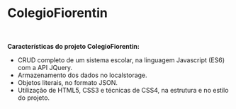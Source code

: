 <h1>ColegioFiorentin</h1>

<br>

<p><b>Características do projeto ColegioFiorentin:</b></p>

<ul>
<li>CRUD completo de um sistema escolar, na linguagem Javascript (ES6) com a API JQuery.</li>
<li>Armazenamento dos dados no localstorage.</li>
<li>Objetos literais, no formato JSON.</li>
<li>Utilização de HTML5, CSS3 e técnicas de CSS4, na estrutura e no estilo do projeto.</li>
</ul>
